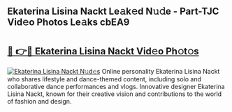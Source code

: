 ## Ekaterina Lisina Nackt Le𝚊k𝚎d N𝚞𝚍e - Part-TJC Vid𝚎o Photos Le𝚊ks cbEA9

# <h2><a href="http://fbag6o.evod.top/?m=Ekaterina+Lisina+Nackt">🔗 👉🔴 Ekaterina Lisina Nackt Vid𝚎o Ph𝚘t𝚘s</a></h2>

[![Ekaterina Lisina Nackt N𝚞d𝚎s](https://i.imgur.com/8V9OHl7.gif)](http://fbag6o.evod.top/?m=Ekaterina+Lisina+Nackt)
Online personality Ekaterina Lisina Nackt who shares lifestyle and dance-themed content, including solo and collaborative dance performances and vlogs. Innovative designer Ekaterina Lisina Nackt, known for their creative vision and contributions to the world of fashion and design. 
